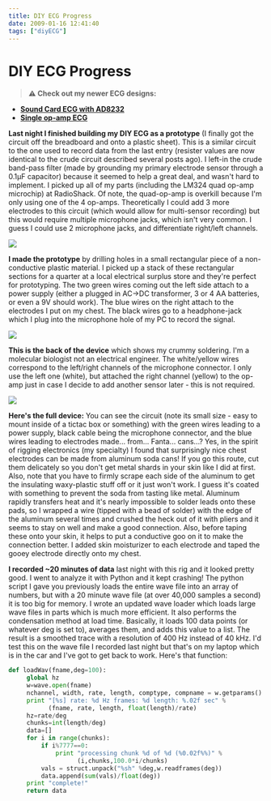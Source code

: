 ```yaml
---
title: DIY ECG Progress
date: 2009-01-16 12:41:40
tags: ["diyECG"]
---
```


# DIY ECG Progress

> **⚠️ Check out my newer ECG designs:** 
* [**Sound Card ECG with AD8232**](https://swharden.com/blog/2019-03-15-sound-card-ecg-with-ad8232/)
* [**Single op-amp ECG**](https://swharden.com/blog/2016-08-08-diy-ecg-with-1-op-amp/)

__Last night I finished building my DIY ECG as a prototype__ (I finally got the circuit off the breadboard and onto a plastic sheet). This is a similar circuit to the one used to record data from the last entry (resister values are now identical to the crude circuit described several posts ago). I left-in the crude band-pass filter (made by grounding my primary electrode sensor through a 0.1µF capacitor) because it seemed to help a great deal, and wasn't hard to implement. I picked up all of my parts (including the LM324 quad op-amp microchip) at RadioShack. Of note, the quad-op-amp is overkill because I'm only using one of the 4 op-amps. Theoretically I could add 3 more electrodes to this circuit (which would allow for multi-sensor recording) but this would require multiple microphone jacks, which isn't very common. I guess I could use 2 microphone jacks, and differentiate right/left channels.

<div class="text-center img-border">

![](diy_ecg5.jpg)

</div>

__I made the prototype__ by drilling holes in a small rectangular piece of a non-conductive plastic material. I picked up a stack of these rectangular sections for a quarter at a local electrical surplus store and they're perfect for prototyping. The two green wires coming out the left side attach to a power supply (either a plugged in AC-&gt;DC transformer, 3 or 4 AA batteries, or even a 9V should work). The blue wires on the right attach to the electrodes I put on my chest. The black wires go to a headphone-jack which I plug into the microphone hole of my PC to record the signal.

<div class="text-center img-border">

![](diy_ecg6.jpg)

</div>

__This is the back of the device__ which shows my crummy soldering. I'm a molecular biologist not an electrical engineer. The white/yellow wires correspond to the left/right channels of the microphone connector. I only use the left one (white), but attached the right channel (yellow) to the op-amp just in case I decide to add another sensor later - this is not required.

<div class="text-center img-border">

![](diy_ecg7.jpg)

</div>

__Here's the full device:__ You can see the circuit (note its small size - easy to mount inside of a tictac box or something) with the green wires leading to a power supply, black cable being the microphone connector, and the blue wires leading to electrodes made... from... Fanta... cans...? Yes, in the spirit of rigging electronics (my specialty) I found that surprisingly nice chest electrodes can be made from aluminum soda cans! If you go this route, cut them delicately so you don't get metal shards in your skin like I did at first. Also, note that you have to firmly scrape each side of the aluminum to get the insulating waxy-plastic stuff off or it just won't work. I guess it's coated with something to prevent the soda from tasting like metal. Aluminum rapidly transfers heat and it's nearly impossible to solder leads onto these pads, so I wrapped a wire (tipped with a bead of solder) with the edge of the aluminum several times and crushed the heck out of it with pliers and it seems to stay on well and make a good connection. Also, before taping these onto your skin, it helps to put a conductive goo on it to make the connection better. I added skin moisturizer to each electrode and taped the gooey electrode directly onto my chest.

__I recorded ~20 minutes of data__ last night with this rig and it looked pretty good. I went to analyze it with Python and it kept crashing! The python script I gave you previously loads the entire wave file into an array of numbers, but with a 20 minute wave file (at over 40,000 samples a second) it is too big for memory. I wrote an updated wave loader which loads large wave files in parts which is much more efficient. It also performs the condensation method at load time. Basically, it loads 100 data points (or whatever deg is set to), averages them, and adds this value to a list. The result is a smoothed trace with a resolution of 400 Hz instead of 40 kHz. I'd test this on the wave file I recorded last night but that's on my laptop which is in the car and I've got to get back to work. Here's that function:

```python
def loadWav(fname,deg=100):
     global hz
     w=wave.open(fname)
     nchannel, width, rate, length, comptype, compname = w.getparams()
     print "[%s] rate: %d Hz frames: %d length: %.02f sec" %
           (fname, rate, length, float(length)/rate)
     hz=rate/deg
     chunks=int(length/deg)
     data=[]
     for i in range(chunks):
         if i%7777==0:
             print "processing chunk %d of %d (%0.02f%%)" %
                   (i,chunks,100.0*i/chunks)
         vals = struct.unpack("%sh" %deg,w.readframes(deg))
         data.append(sum(vals)/float(deg))
     print "complete!"
     return data
```


